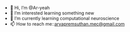 - 👋 Hi, I’m @Ar-yeah
- 👀 I’m interested learning something new
- 🌱 I’m currently learning computational neuroscience
- 📫 How to reach me::aryapremsuthan.mec@gmail.com

<!---
Ar-yeah/Ar-yeah is a ✨ special ✨ repository because its `README.md` (this file) appears on your GitHub profile.
You can click the Preview link to take a look at your changes.
--->
